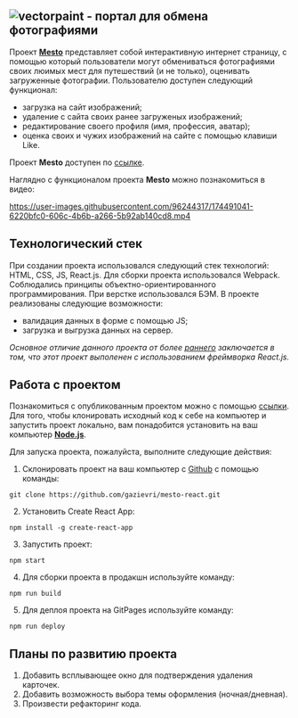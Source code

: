 ## ![vectorpaint](https://user-images.githubusercontent.com/96244317/174490015-482712ff-3854-4d18-9e34-401266198322.svg) - портал для обмена фотографиями

Проект [**Mesto**](https://gazievri.github.io/mesto-react/) представляет собой интерактивную интернет страницу, с помощью который пользователи могут обмениваться фотографиями своих люимых мест для путешествий (и не только), оценивать загруженные фотографии. 
Пользователю доступен следующий функционал: 
- загрузка на сайт изображений;
- удаление с сайта своих ранее загруженых изображений;
- редактирование своего профиля (имя, профессия, аватар);
- оценка своих и чужих изображений на сайте с помощью клавиши Like.

Проект **Mesto** доступен по [ссылке](https://gazievri.github.io/mesto-react/).

Наглядно c функционалом проекта **Mesto** можно познакомиться в видео:

https://user-images.githubusercontent.com/96244317/174491041-6220bfc0-606c-4b6b-a266-5b92ab140cd8.mp4


## Технологический стек
При создании проекта использовался следующий стек технологий: HTML, CSS, JS, React.js.
Для сборки проекта использовался Webpack. Соблюдались принципы объектно-ориентированного программирования. При верстке использовался БЭМ. 
В проекте реализованы следующие возможности: 
- валидация данных в форме с помощью JS;
- загрузка и выгрузка данных на сервер.

*Основное отличие данного проекта от более [раннего](https://github.com/gazievri/mesto.git) заключается в том, что этот проект выполенен с использованием фреймворка React.js.*

## Работа с проектом
Познакомиться с опубликованным проектом можно с помощью [ссылки](https://gazievri.github.io/mesto-react/).
Для того, чтобы клонировать исходный код к себе на компьютер и запустить проект локально, вам понадобится установить на ваш компьютер [**Node.js**](https://nodejs.org/en/download/). 

Для запуска проекта, пожалуйста, выполните следующие действия:

1. Склонировать проект на ваш компьютер с [Github](https://github.com/gazievri/mesto-react.git) с помощью команды:
```
git clone https://github.com/gazievri/mesto-react.git
```
2. Установить Create React App: 
```
npm install -g create-react-app
```
3. Запустить проект: 
```
npm start
```
4. Для сборки проекта в продакшн используйте команду: 
```
npm run build
```
5. Для деплоя проекта на GitPages используйте команду:
```
npm run deploy
```

## Планы по развитию проекта
1. Добавить всплывающее окно для подтверждения удаления карточек.
2. Добавить возможность выбора темы оформления (ночная/дневная).
3. Произвести рефакторинг кода. 
